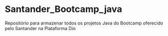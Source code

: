 # Santander_Bootcamp_java
Repositório para armazenar todos os projetos Java do Bootcamp oferecido pelo Santander na Plataforma Dio
